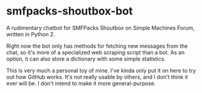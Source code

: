 # smfpacks-shoutbox-bot
A rudimentary chatbot for SMFPacks Shoutbox on Simple Machines Forum, written in Python 2.

Right now the bot only has methods for fetching new messages from the chat, so it's more of a specialized web scraping script than a bot. As an option, it can also store a dictionary with some simple statistics.

This is very much a personal toy of mine. I've kinda only put it on here to try out how GitHub works. It's not really usable by others, and I don't think it ever will be. I don't intend to make it more general-purpose.
